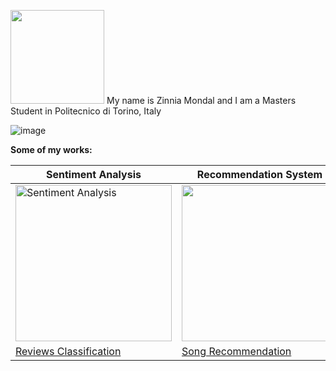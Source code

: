 <img src="https://user-images.githubusercontent.com/91697032/144661622-cbc107b3-f5c6-4dd9-b337-9740afd0174e.jpg" width="150" height="150">    My name is Zinnia Mondal and I am a Masters Student in Politecnico di Torino, Italy

![image](https://user-images.githubusercontent.com/91697032/144334944-538b28c3-ffd9-488d-b716-2e418dd9d5bd.png)

**Some of my works:**

| Sentiment Analysis | Recommendation System | Rainfall Prediction |
| ------------------ | --------------------- | ------------------- |
| <img src="https://user-images.githubusercontent.com/91697032/144442015-293ea4f5-4cf6-487f-b515-b8fa97df0175.png" width="250" height="250" title="Sentiment Analysis"> | <img src="https://user-images.githubusercontent.com/91697032/144480414-fa0d2439-a815-4437-bc7d-7d4e246e9472.png" width="250" height="250"> | <img src="https://user-images.githubusercontent.com/91697032/144636233-d31666ed-91c0-4fea-8583-3e8c54671749.png" width="250" height="250">
| [Reviews Classification](https://github.com/mydatascienceprojects/Zinnia_Portfolio/blob/main/reviews-sentiment-analysis-95-7-accuracy.ipynb) | [Song Recommendation](https://github.com/mydatascienceprojects/Zinnia_Portfolio/blob/main/-spotify-song-recommendation.ipynb) | [Rainfall Visualization & Prediction](https://github.com/mydatascienceprojects/Zinnia_Portfolio/blob/main/state-district-rainfall-distr-india%20(3).ipynb)


